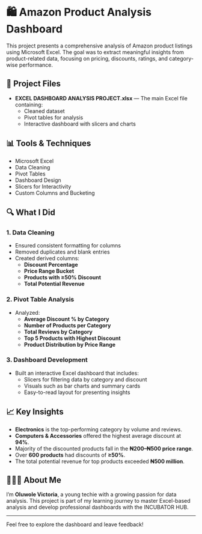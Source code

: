 
# 🛍️ Amazon Product Analysis Dashboard

This project presents a comprehensive analysis of Amazon product listings using Microsoft Excel. The goal was to extract meaningful insights from product-related data, focusing on pricing, discounts, ratings, and category-wise performance.

## 📂 Project Files

- **EXCEL DASHBOARD ANALYSIS PROJECT.xlsx** — The main Excel file containing:
  - Cleaned dataset
  - Pivot tables for analysis
  - Interactive dashboard with slicers and charts

## 📊 Tools & Techniques

- Microsoft Excel
- Data Cleaning
- Pivot Tables
- Dashboard Design
- Slicers for Interactivity
- Custom Columns and Bucketing

## 🔍 What I Did

### 1. Data Cleaning
- Ensured consistent formatting for columns
- Removed duplicates and blank entries
- Created derived columns:
  - **Discount Percentage**
  - **Price Range Bucket**
  - **Products with ≥50% Discount**
  - **Total Potential Revenue**

### 2. Pivot Table Analysis
- Analyzed:
  - **Average Discount % by Category**
  - **Number of Products per Category**
  - **Total Reviews by Category**
  - **Top 5 Products with Highest Discount**
  - **Product Distribution by Price Range**

### 3. Dashboard Development
- Built an interactive Excel dashboard that includes:
  - Slicers for filtering data by category and discount
  - Visuals such as bar charts and summary cards
  - Easy-to-read layout for presenting insights

## 📈 Key Insights

- **Electronics** is the top-performing category by volume and reviews.
- **Computers & Accessories** offered the highest average discount at **94%**.
- Majority of the discounted products fall in the **₦200–₦500 price range**.
- Over **600 products** had discounts of **≥50%**.
- The total potential revenue for top products exceeded **₦500 million**.

## 👩🏽‍💻 About Me

I’m **Oluwole Victoria**, a young techie with a growing passion for data analysis. This project is part of my learning journey to master Excel-based analysis and develop professional dashboards with the INCUBATOR HUB.

---

Feel free to explore the dashboard and leave feedback!
